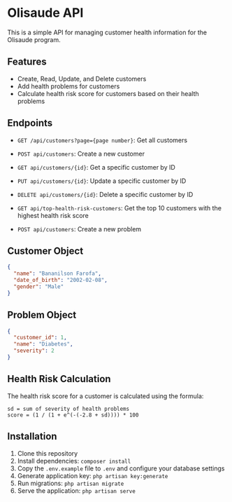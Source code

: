 # Olisaude API

This is a simple API for managing customer health information for the Olisaude program.

## Features

- Create, Read, Update, and Delete customers
- Add health problems for customers
- Calculate health risk score for customers based on their health problems

## Endpoints

- `GET /api/customers?page={page number}`: Get all customers
- `POST api/customers`: Create a new customer
- `GET api/customers/{id}`: Get a specific customer by ID
- `PUT api/customers/{id}`: Update a specific customer by ID
- `DELETE api/customers/{id}`: Delete a specific customer by ID
- `GET api/top-health-risk-customers`: Get the top 10 customers with the highest health risk score


- `POST api/customers`: Create a new problem

## Customer Object

``` json
{
  "name": "Bananilson Farofa",
  "date_of_birth": "2002-02-08",
  "gender": "Male"
}
```

## Problem Object

``` json
{
  "customer_id": 1,
  "name": "Diabetes",
  "severity": 2
}
```

## Health Risk Calculation

The health risk score for a customer is calculated using the formula:

```
sd = sum of severity of health problems
score = (1 / (1 + e^(-(-2.8 + sd)))) * 100
```

## Installation

1. Clone this repository
2. Install dependencies: `composer install`
3. Copy the `.env.example` file to `.env` and configure your database settings
4. Generate application key: `php artisan key:generate`
5. Run migrations: `php artisan migrate`
6. Serve the application: `php artisan serve`

